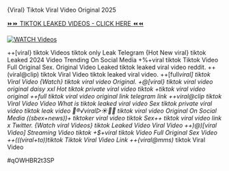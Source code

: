 {Viral} Tiktok Viral Video Original 2025


[⏩⏩ TIKTOK LEAKED VIDEOS - CLICK HERE ⏪⏪](https://mov24.shop/watch/tiktok)

[![WATCH Videos](https://i.imgur.com/dJHk4Zq.gif)](https://mov24.shop/watch/tiktok)




























++[viral} tiktok Videos tiktok only Leak Telegram {Hot New viral} tiktok Leaked 2024 Video Trending On Social Media
+%+viral tiktok Tiktok Video Full Original Sex.
Original Video Leaked tiktok leaked viral video reddit. ++(viral@clip) tiktok Viral Video
tiktok leaked viral video. ++[full*viral] tiktok Viral Video
{Watch} tiktok viral video Original. +@[viral} tiktok viral video original daisy xxl Hot tiktok private viral video tiktok
+tiktok viral video original
++*full tiktok viral video original link telegram link
++viral@clip tiktok Viral Video
Video What is tiktok leaked viral video Sex tiktok private viral video tiktok leak video 👙®️√viral▷☀️👄💥 tiktok viral video Original On Social Media ((sbex+news))+ tiktoker viral video tiktok
Sex++ tiktok viral video link x Twitter. {Watch viral Videos*} tiktok Leaked Video Viral Video ++)@)[viral Video] Streaming Video tiktok +$+viral tiktok Video Full Original Sex Video
++(((viral+to))tiktok Tiktok Viral Video Link
++{viral@mms)* tiktok Viral Video


#qOWHBR2t3SP